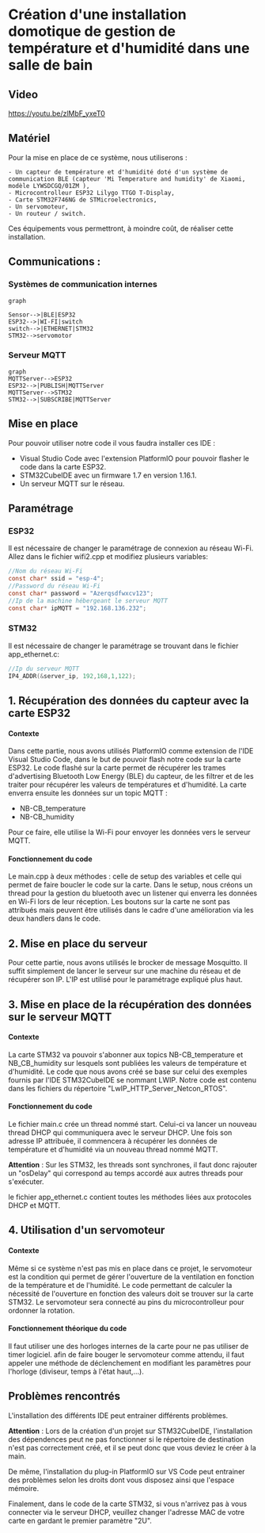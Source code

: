 # Création d'une installation domotique de gestion de température et d'humidité dans une salle de bain

## Video
https://youtu.be/zlMbF_yxeT0

## Matériel
Pour la mise en place de ce système, nous utiliserons :

	- Un capteur de température et d'humidité doté d'un système de communication BLE (capteur 'Mi Temperature and humidity' de Xiaomi, modèle LYWSDCGQ/01ZM ),
	- Microcontrolleur ESP32 Lilygo TTGO T-Display,
	- Carte STM32F746NG de STMicroelectronics,
	- Un servomoteur,
	- Un routeur / switch.

Ces équipements vous permettront, à moindre coût, de réaliser cette installation.

## Communications :

### Systèmes de communication internes

```mermaid 
graph

Sensor-->|BLE|ESP32
ESP32-->|WI-FI|switch
switch-->|ETHERNET|STM32
STM32-->servomotor
```
### Serveur MQTT

```mermaid 
graph
MQTTServer-->ESP32
ESP32-->|PUBLISH|MQTTServer
MQTTServer-->STM32
STM32-->|SUBSCRIBE|MQTTServer
```

## Mise en place

Pour pouvoir utiliser notre code il vous faudra installer ces IDE :
 
- Visual Studio Code avec l'extension PlatformIO pour pouvoir flasher le code dans la carte ESP32.
- STM32CubeIDE avec un firmware 1.7 en version 1.16.1.
- Un serveur MQTT sur le réseau.

## Paramétrage

### ESP32

Il est nécessaire de changer le paramétrage de connexion au réseau Wi-Fi.
Allez dans le fichier wifi2.cpp et modifiez plusieurs variables:
```c
//Nom du réseau Wi-Fi
const char* ssid = "esp-4";
//Password du réseau Wi-Fi
const char* password = "Azerqsdfwxcv123";
//Ip de la machine hébergeant le serveur MQTT
const char* ipMQTT = "192.168.136.232";
```

### STM32
Il est nécessaire de changer le paramétrage se trouvant dans le fichier app_ethernet.c:
```c
//Ip du serveur MQTT
IP4_ADDR(&server_ip, 192,168,1,122);
```

## 1. Récupération des données du capteur avec la carte ESP32

#### Contexte

Dans cette partie, nous avons utilisés PlatformIO comme extension de l'IDE Visual Studio Code, dans le but de pouvoir flash notre code sur la carte ESP32. Le code flashé sur la carte permet de récupérer les trames d'advertising Bluetooth Low Energy (BLE) du capteur, de les filtrer et de les traiter pour récupérer les valeurs de températures et d'humidité.
La carte enverra ensuite les données sur un topic MQTT : 

- NB-CB_temperature
- NB-CB_humidity

Pour ce faire, elle utilise la Wi-Fi pour envoyer les données vers le serveur MQTT.

#### Fonctionnement du code

Le main.cpp à deux méthodes : celle de setup des variables et celle qui permet de faire boucler le code sur la carte.
Dans le setup, nous créons un thread pour la gestion du bluetooth avec un listener qui enverra les données en Wi-Fi lors de leur réception.
Les boutons sur la carte ne sont pas attribués mais peuvent être utilisés dans le cadre d'une amélioration via les deux handlers dans le code.

## 2. Mise en place du serveur

Pour cette partie, nous avons utilisés le brocker de message Mosquitto. Il suffit simplement de lancer le serveur sur une machine du réseau et de récupérer son IP. L'IP est utilisé pour le paramétrage expliqué plus haut.

## 3. Mise en place de la récupération des données sur le serveur MQTT

#### Contexte

La carte STM32 va pouvoir s'abonner aux topics NB-CB_temperature et NB_CB_humidity sur lesquels sont publiées les valeurs de température et d'humidité.
Le code que nous avons créé se base sur celui des exemples fournis par l'IDE STM32CubeIDE se nommant LWIP. Notre code est contenu dans les fichiers du répertoire "LwIP_HTTP_Server_Netcon_RTOS".

#### Fonctionnement du code

Le fichier main.c crée un thread nommé start. Celui-ci va lancer un nouveau thread DHCP qui communiquera avec le serveur DHCP. Une fois son adresse IP attribuée, il commencera à récupérer les données de température et d'humidité via un nouveau thread nommé MQTT.

**Attention** : Sur les STM32, les threads sont synchrones, il faut donc rajouter un "osDelay" qui correspond au temps accordé aux autres threads pour s'exécuter.

le fichier app_ethernet.c contient toutes les méthodes liées aux protocoles DHCP et MQTT.

## 4. Utilisation d'un servomoteur

#### Contexte

Même si ce système n'est pas mis en place dans ce projet, le servomoteur est la condition qui permet de gérer l'ouverture de la ventilation en fonction de la température et de l'humidité. Le code permettant de calculer la nécessité de l'ouverture en fonction des valeurs doit se trouver sur la carte STM32. Le servomoteur sera connecté au pins du microcontrolleur pour ordonner la rotation.

#### Fonctionnement théorique du code

Il faut utiliser une des horloges internes de la carte pour ne pas utiliser de timer logiciel. afin de faire bouger le servomoteur comme attendu, il faut appeler une méthode de déclenchement en modifiant les paramètres pour l'horloge (diviseur, temps à l'état haut,...).  


## Problèmes rencontrés

L'installation des différents IDE peut entrainer différents problèmes.

**Attention** : Lors de la création d'un projet sur STM32CubeIDE, l'installation des dépendences peut ne pas fonctionner si le répertoire de destination n'est pas correctement créé, et il se peut donc que vous deviez le créer à la main.

De même, l'installation du plug-in PlatformIO sur VS Code peut entrainer des problèmes selon les droits dont vous disposez ainsi que l'espace mémoire.

Finalement, dans le code de la carte STM32, si vous n'arrivez pas à vous connecter via le serveur DHCP, veuillez changer l'adresse MAC de votre carte en gardant le premier paramètre "2U".
